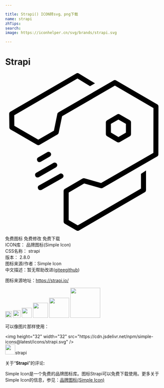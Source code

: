 ```yaml
---

title: Strapi() ICON转svg、png下载
name: strapi
zhTips: 
search: 
image: https://iconhelper.cn/svg/brands/strapi.svg

---
```


# Strapi  <small style="font-size: 60%;font-weight: 100"></small>

<div id="svg" class="svg-wrap">
<svg role="img" viewBox="0 0 24 24" xmlns="http://www.w3.org/2000/svg"><title>Strapi icon</title><path d="M17.295 10.554a.388.388 0 01-.195-.053l-1.527-.894a.39.39 0 01-.192-.334V7.508a.387.387 0 01.193-.335l1.534-.886a.384.384 0 01.385 0l1.538.88a.388.388 0 01.195.336v1.78a.387.387 0 01-.192.335l-1.535.885a.382.382 0 01-.204.05zm-1.14-1.503l1.146.67 1.148-.663V7.725l-1.15-.659-1.15.665zM5.252 13.545a.387.387 0 01-.194-.727l1.344-.774a.387.387 0 11.386.668l-1.344.777a.384.384 0 01-.192.056zm-.292 2.341a.385.385 0 01-.19-.727l2.578-1.477a.387.387 0 11.384.67l-2.585 1.483a.384.384 0 01-.186.05zm.417 1.926a.387.387 0 01-.19-.727l3.117-1.744a.387.387 0 11.378.673l-3.11 1.744a.38.38 0 01-.195.054zM12.956 1.99L11.043.827 1.375 6.421l.019 1.599 3.657 2.11L7.44 8.764l.522-2.541a.392.392 0 01.186-.258l8.414-4.845a.391.391 0 01.387 0l6.278 3.635a.382.382 0 01.194.334l-.012 7.268a.387.387 0 01-.195.335l-8.324 4.78a.388.388 0 01-.298.037l-2.526-.714-2.368 1.378v4.197l1.385.8 9.667-5.593v-2.248l.77-.503v2.972a.385.385 0 01-.191.336l-10.052 5.815a.384.384 0 01-.387 0L9.116 22.93a.385.385 0 01-.194-.334v-4.642a.385.385 0 01.192-.333l2.702-1.572a.385.385 0 01.3-.038l2.532.716 7.995-4.587.012-6.82-5.893-3.41-8.07 4.652-.526 2.528a.387.387 0 01-.187.257l-2.727 1.569a.388.388 0 01-.386 0L.826 8.59a.387.387 0 01-.194-.33L.6 6.207a.385.385 0 01.192-.338L10.854.054a.387.387 0 01.394 0l2.471 1.502z"/></svg>
</div>
<detail full-name='strapi'></detail>

<div class="detail-page">
<p>
<span><span class="badge-success badge">免费图标</span> <span class="badge-success badge">免费修改</span>  <span class="badge-success badge">免费下载</span> </span>
<br/>
<span>
ICON库：
<span class="badge-secondary badge">品牌图标(Simple Icon)</span> 
</span>
<br/>
<span>
CSS名称：
<span class="badge-secondary badge">strapi</span> 
</span>

<br/>
<span>
版本：
<span class="badge-secondary badge">2.8.0</span> 
</span>
<br/>
<span>图标来源/作者：<span class="badge-light badge">Simple Icon</span></span> 
<br/>
<span class="zh-detail">中文描述：暂无<span class="help-link"><span>帮助改进</span>(<a href="https://gitee.com/liuwave/icon-helper/edit/master/json/brands/strapi.json" target="_blank" rel="noopener noreferrer">gitee</a><a href="https://github.com/liuwave/icon-helper/edit/master/json/brands/strapi.json" target="_blank" rel="noopener noreferrer">github</a></span>)</span><br/>
</p>
</div><div class="description description alert alert-light"><p>图标来源地址：<a href="https://strapi.io/" target="_blank" rel="noopener noreferrer">https://strapi.io/</a></p></div>
<div class="alert alert-dark">
<img height="21" width="21" src="https://cdn.jsdelivr.net/npm/simple-icons@latest/icons/strapi.svg" />
<img height="24" width="24" src="https://cdn.jsdelivr.net/npm/simple-icons@latest/icons/strapi.svg" />
<img height="32" width="32" src="https://cdn.jsdelivr.net/npm/simple-icons@latest/icons/strapi.svg" />
<img height="48" width="48" src="https://cdn.jsdelivr.net/npm/simple-icons@latest/icons/strapi.svg" />
<img height="64" width="64" src="https://cdn.jsdelivr.net/npm/simple-icons@latest/icons/strapi.svg" />
<img height="96" width="96" src="https://cdn.jsdelivr.net/npm/simple-icons@latest/icons/strapi.svg" />

</div>
<div>
  <p>可以像图片那样使用：    
  </p>
  <div class="alert alert-primary" style="font-size: 14px">
    &lt;img height="32" width="32" src="https://cdn.jsdelivr.net/npm/simple-icons@latest/icons/strapi.svg" /&gt;
    <copy-btn content='<img height="32" width="32" src="https://cdn.jsdelivr.net/npm/simple-icons@latest/icons/strapi.svg" />'></copy-btn>
  </div>
  <div class="alert alert-secondary">
    <img height="32" width="32" src="https://cdn.jsdelivr.net/npm/simple-icons@latest/icons/strapi.svg" />strapi
    <copy-btn content="strapi" btn-title="复制图标名称"></copy-btn>
  </div>
</div>
<div class="icon-detail__container">
<p>关于“<b>Strapi</b>”的评论:</p>
</div>
<Vssue title="关于“Strapi”的评论" />
<div><p>Simple Icon是一个免费的品牌图标库。图标Strapi可以免费下载使用。更多关于  Simple Icon的信息，参见：<a target="_blank" href="https://iconhelper.cn/brands.html">品牌图标(Simple Icon)</a>
</p></div>

